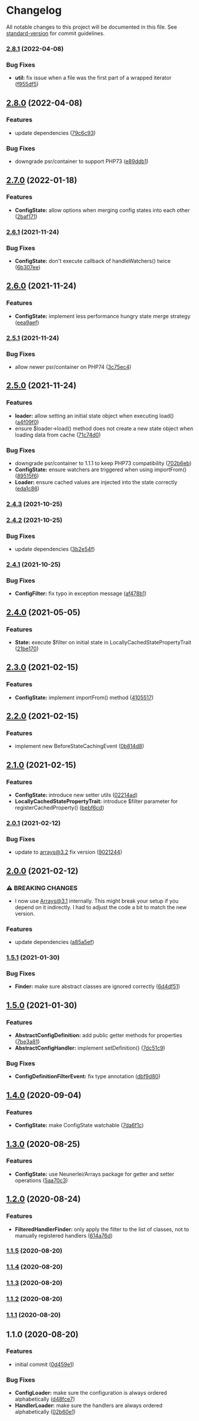 # Changelog

All notable changes to this project will be documented in this file. See [standard-version](https://github.com/conventional-changelog/standard-version) for commit guidelines.

### [2.8.1](https://github.com/Neunerlei/configuration/compare/v2.8.0...v2.8.1) (2022-04-08)


### Bug Fixes

* **util:** fix issue when a file was the first part of a wrapped iterator ([f955df5](https://github.com/Neunerlei/configuration/commit/f955df54e8432c65fc5eaa008b784c937a203a01))

## [2.8.0](https://github.com/Neunerlei/configuration/compare/v2.7.0...v2.8.0) (2022-04-08)


### Features

* update dependencies ([79c6c93](https://github.com/Neunerlei/configuration/commit/79c6c93b74059ffd20defba420c897db9a649bc8))


### Bug Fixes

* downgrade psr/container to support PHP73 ([e89ddb1](https://github.com/Neunerlei/configuration/commit/e89ddb10430bd783101a8bc506898ca816f78957))

## [2.7.0](https://github.com/Neunerlei/configuration/compare/v2.6.1...v2.7.0) (2022-01-18)


### Features

* **ConfigState:** allow options when merging config states into each other ([2baf171](https://github.com/Neunerlei/configuration/commit/2baf1717d0fc35cf7b0adc2f452fc2a2b40d1887))

### [2.6.1](https://github.com/Neunerlei/configuration/compare/v2.6.0...v2.6.1) (2021-11-24)


### Bug Fixes

* **ConfigState:** don't execute callback of handleWatchers() twice ([6b307ee](https://github.com/Neunerlei/configuration/commit/6b307eef856d7855a83c8bdca8a76748a3efc7ff))

## [2.6.0](https://github.com/Neunerlei/configuration/compare/v2.5.1...v2.6.0) (2021-11-24)


### Features

* **ConfigState:** implement less performance hungry state merge strategy ([eea9aef](https://github.com/Neunerlei/configuration/commit/eea9aef9eadfd96a313ef8958c696f2f25baf573))

### [2.5.1](https://github.com/Neunerlei/configuration/compare/v2.5.0...v2.5.1) (2021-11-24)


### Bug Fixes

* allow newer psr/container on PHP74 ([3c75ec4](https://github.com/Neunerlei/configuration/commit/3c75ec4ae7e1302befa7860cecdafecb788994ec))

## [2.5.0](https://github.com/Neunerlei/configuration/compare/v2.4.3...v2.5.0) (2021-11-24)


### Features

* **loader:** allow setting an initial state object when executing load() ([a4f09f0](https://github.com/Neunerlei/configuration/commit/a4f09f07090dd552cc2d3dca52ff5d7941c4b6d3))
* ensure $loader->load() method does not create a new state object when loading data from cache ([71c74d0](https://github.com/Neunerlei/configuration/commit/71c74d00f5169861614883fc8327635e219dc82e))


### Bug Fixes

* downgrade psr/container to 1.1.1 to keep PHP73 compatibility ([702b6eb](https://github.com/Neunerlei/configuration/commit/702b6eb99e072d97dab617e72e64541bf4505d1a))
* **ConfigState:** ensure watchers are triggered when using importFrom() ([89515f6](https://github.com/Neunerlei/configuration/commit/89515f6c3d9761d9e8db32b05a6ef52836d9a14d))
* **Loader:** ensure cached values are injected into the state correctly ([eda1c86](https://github.com/Neunerlei/configuration/commit/eda1c862c250786d8f6abf5abe6ef513897d85d4))

### [2.4.3](https://github.com/Neunerlei/configuration/compare/v2.4.2...v2.4.3) (2021-10-25)

### [2.4.2](https://github.com/Neunerlei/configuration/compare/v2.4.1...v2.4.2) (2021-10-25)


### Bug Fixes

* update dependencies ([3b2e54f](https://github.com/Neunerlei/configuration/commit/3b2e54ff768614fcea48ff4abf1620cb5c410dd5))

### [2.4.1](https://github.com/Neunerlei/configuration/compare/v2.4.0...v2.4.1) (2021-10-25)


### Bug Fixes

* **ConfigFilter:** fix typo in exception message ([af478b1](https://github.com/Neunerlei/configuration/commit/af478b18e6bd3ef932976013ec95684dd4cef04c))

## [2.4.0](https://github.com/Neunerlei/configuration/compare/v2.3.0...v2.4.0) (2021-05-05)


### Features

* **State:** execute $filter on initial state in LocallyCachedStatePropertyTrait ([21be170](https://github.com/Neunerlei/configuration/commit/21be170847fd82a851549880dcfced7e50d3fb6d))

## [2.3.0](https://github.com/Neunerlei/configuration/compare/v2.2.0...v2.3.0) (2021-02-15)


### Features

* **ConfigState:** implement importFrom() method ([4105517](https://github.com/Neunerlei/configuration/commit/41055171431bc9b457b5c8d26f57c7ae92df6156))

## [2.2.0](https://github.com/Neunerlei/configuration/compare/v2.1.0...v2.2.0) (2021-02-15)


### Features

* implement new BeforeStateCachingEvent ([0b814d8](https://github.com/Neunerlei/configuration/commit/0b814d8d996191d94f145036a0e1e962451a1087))

## [2.1.0](https://github.com/Neunerlei/configuration/compare/v2.0.1...v2.1.0) (2021-02-15)


### Features

* **ConfigState:** introduce new setter utils ([02214ad](https://github.com/Neunerlei/configuration/commit/02214adfd43f30a69a928a676be900579efe08a0))
* **LocallyCachedStatePropertyTrait:** introduce $filter parameter for registerCachedProperty() ([bebf6cd](https://github.com/Neunerlei/configuration/commit/bebf6cd51106d2ee2b9b0a0cf7aac06f0195cd83))

### [2.0.1](https://github.com/Neunerlei/configuration/compare/v2.0.0...v2.0.1) (2021-02-12)


### Bug Fixes

* update to arrays@3.2 fix version ([9021244](https://github.com/Neunerlei/configuration/commit/9021244f772afa7dbd11baa4e1606337dd08a63a))

## [2.0.0](https://github.com/Neunerlei/configuration/compare/v1.5.1...v2.0.0) (2021-02-12)


### ⚠ BREAKING CHANGES

* I now use Arrays@3.1 internally. This might break your
setup if you depend on it indirectly. I had to adjust the code a bit to
match the new version.

### Features

* update dependencies ([a85a5ef](https://github.com/Neunerlei/configuration/commit/a85a5eff40293bb5e7b66c50c015b410cd273920))

### [1.5.1](https://github.com/Neunerlei/configuration/compare/v1.5.0...v1.5.1) (2021-01-30)


### Bug Fixes

* **Finder:** make sure abstract classes are ignored correctly ([6d4df51](https://github.com/Neunerlei/configuration/commit/6d4df51b0f54fffe230da5047f62bba9ee9354d2))

## [1.5.0](https://github.com/Neunerlei/configuration/compare/v1.4.0...v1.5.0) (2021-01-30)


### Features

* **AbstractConfigDefinition:** add public getter methods for properties ([7be3a81](https://github.com/Neunerlei/configuration/commit/7be3a81c1bd2c8c85d78295252a588031073fd44))
* **AbstractConfigHandler:** implement setDefinition() ([7dc51c9](https://github.com/Neunerlei/configuration/commit/7dc51c963e116d13685cfdda05673bcbf6a81acd))


### Bug Fixes

* **ConfigDefinitionFilterEvent:** fix type annotation ([dbf9d80](https://github.com/Neunerlei/configuration/commit/dbf9d8056c4f9bbc9f6f9a194437417ec5f73aba))

## [1.4.0](https://github.com/Neunerlei/configuration/compare/v1.3.0...v1.4.0) (2020-09-04)


### Features

* **ConfigState:** make ConfigState watchable ([7da6f1c](https://github.com/Neunerlei/configuration/commit/7da6f1c24eecb388d96753718594771c467c39d8))

## [1.3.0](https://github.com/Neunerlei/configuration/compare/v1.2.0...v1.3.0) (2020-08-25)


### Features

* **ConfigState:** use Neunerlei/Arrays package for getter and setter operations ([5aa70c3](https://github.com/Neunerlei/configuration/commit/5aa70c3643698f93450980a0fda26b5c27efa030))

## [1.2.0](https://github.com/Neunerlei/configuration/compare/v1.1.5...v1.2.0) (2020-08-24)


### Features

* **FilteredHandlerFinder:** only apply the filter to the list of classes, not to manually registered handlers ([614a76d](https://github.com/Neunerlei/configuration/commit/614a76d81ba9d3b5f9d4fc1a7de086bab8cd0ef5))

### [1.1.5](https://github.com/Neunerlei/configuration/compare/v1.1.4...v1.1.5) (2020-08-20)

### [1.1.4](https://github.com/Neunerlei/configuration/compare/v1.1.3...v1.1.4) (2020-08-20)

### [1.1.3](https://github.com/Neunerlei/configuration/compare/v1.1.2...v1.1.3) (2020-08-20)

### [1.1.2](https://github.com/Neunerlei/configuration/compare/v1.1.1...v1.1.2) (2020-08-20)

### [1.1.1](https://github.com/Neunerlei/configuration/compare/v1.1.0...v1.1.1) (2020-08-20)

## 1.1.0 (2020-08-20)


### Features

* initial commit ([0d459e1](https://github.com/Neunerlei/configuration/commit/0d459e12d43e48a41435a727e0341d332f28c393))


### Bug Fixes

* **ConfigLoader:** make sure the configuration is always ordered alphabetically ([d48fce7](https://github.com/Neunerlei/configuration/commit/d48fce705fc094f743698d36c0c643b49ab16573))
* **HandlerLoader:** make sure the handlers are always ordered alphabetically ([02b60e1](https://github.com/Neunerlei/configuration/commit/02b60e1d175e9d1b2be6e2f05a5e17ede10e7723))
